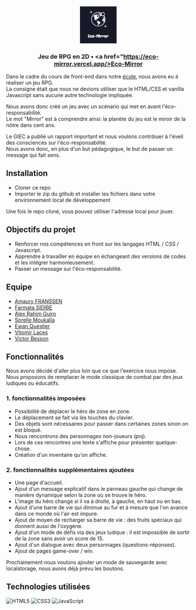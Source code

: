 <p align="center">
  <img width="20%" src="ressources/static-images/EcoMirrorLogo.png" />
</p>

### <p align="center"> Jeu de RPG en 2D • <a href="https://eco-mirror.vercel.app/>Eco-Mirror</a></p>

Dans le cadre du cours de front-end dans notre [école](https://www.hetic.net/), nous avons eu à réaliser un jeu RPG.<br/>
La consigne était que nous ne devions utiliser que le HTML/CSS et vanilla Javascript sans aucune autre technologie impliquée.<br/>

Nous avons donc créé un jeu avec un scénario qui met en avant l'éco-responsabilité.<br/> 
Le mot "Mirror" est à comprendre ainsi: la planète du jeu est le miroir de la nôtre dans cent ans.<br/>

Le GIEC a publié un rapport important et nous voulons contribuer à l'éveil des consciences sur l'éco-responsabilité.<br/> 
Nous avons donc, en plus d'un but pédagogique, le but de passer un message qui fait sens.<br/>

## Installation
- Cloner ce repo
- Importer le zip du github et installer les fichiers dans votre environnement local de développement

Une fois le repo cloné, vous pouvez utiliser l'adresse local pour jouer.

## Objectifs du projet

- Renforcer nos compétences en front sur les langages HTML / CSS / Javascript.
- Apprendre à travailler en équipe en échangeant des versions de codes et les intégrer harmonieusement. 
- Passer un message sur l'éco-responsabilité.

## Equipe
- [Amaury FRANSSEN](https://github.com/ExploryKod) 
- [Farmata SIDIBE](https://github.com/Farmata-sidibe)
- [Alex Rahim Guiro](https://github.com/alexoo1)
- [Sorelle Moukalla](https://github.com/MklSorelle)
- [Ewan Questier](https://github.com/xWane)
- [Vitomir Laces](https://github.com/vitolinho)
- [Victor Besson](https://github.com/Neoznzoe)

## Fonctionnalités

Nous avons décidé d'aller plus loin que ce que l'exercice nous impose.<br/>
Nous proposons de remplacer le mode classique de combat par des jeux ludiques ou éducatifs.<br/>

### 1. fonctionnalités imposées
-  Possibilité de déplacer le héro de zone en zone.
-  Le déplacement se fait via les touches du clavier. 
-  Des objets sont nécessaires pour passer dans certaines zones sinon on est bloqué. 
-  Nous rencontrons des personnages non-joueurs (pnj).
-  Lors de ces rencontres une texte s'affiche pour présenter quelque-chose. 
-  Création d'un inventaire qu'on affiche.

### 2. fonctionnalités supplémentaires ajoutées
- Une page d'accueil. 
- Ajout d'un message explicatif dans le panneau gauche qui change de manière dynamique selon la zone où se trouve le héro.
- L'image du héro change si il va à droite, à gauche, en haut ou en bas. 
- Ajout d'une barre de vie qui diminue au fur et à mesure que l'on avance dans ce monde où l'air est impure. 
- Ajout de moyen de recharger sa barre de vie : des fruits spéciaux qui donnent aussi de l'oxygène. 
- Ajout d'un mode de défis via des jeux ludique : il est impossible de sortir de la zone sans avoir un score de 15. 
- Ajout d'un dialogue avec deux personnages (questions-réponses). 
- Ajout de pages game-over / win.

Prochainement nous voulons ajouter un mode de sauvegarde avec localstorage, nous avons déjà prévu les boutons.

## Technologies utilisées

![HTML5](https://img.shields.io/badge/html5-%23E34F26.svg?style=for-the-badge&logo=html5&logoColor=white)
![CSS3](https://img.shields.io/badge/css3-%231572B6.svg?style=for-the-badge&logo=css3&logoColor=white)
![JavaScript](https://img.shields.io/badge/javascript-%23323330.svg?style=for-the-badge&logo=javascript&logoColor=%23F7DF1E)

